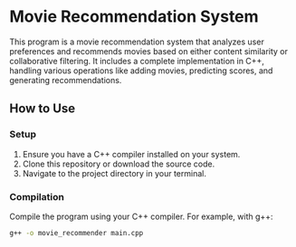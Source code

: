 # Movie Recommendation System

This program is a movie recommendation system that analyzes user preferences and recommends movies based on either content similarity or collaborative filtering. It includes a complete implementation in C++, handling various operations like adding movies, predicting scores, and generating recommendations.

## How to Use

### Setup

1. Ensure you have a C++ compiler installed on your system.
2. Clone this repository or download the source code.
3. Navigate to the project directory in your terminal.

### Compilation

Compile the program using your C++ compiler. For example, with g++:

```bash
g++ -o movie_recommender main.cpp
